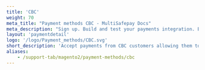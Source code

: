 ```yaml
---
title: 'CBC'
weight: 70
meta_title: "Payment methods CBC - MultiSafepay Docs"
meta_description: "Sign up. Build and test your payments integration. Explore our products and services. Use our API Reference, SDKs, and wrappers. Get support."
layout: 'paymentdetail'
logo: '/logo/Payment_methods/CBC.svg' 
short_description: 'Accept payments from CBC customers allowing them to pay using their CBC bank account.'
aliases:
    - /support-tab/magento2/payment-methods/cbc
---
```

